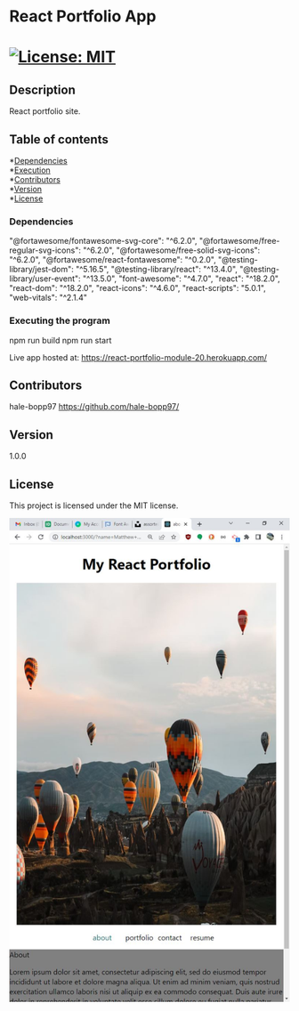 
    
# React Portfolio App
# [![License: MIT](https://img.shields.io/badge/License-MIT-yellow.svg)](https://opensource.org/licenses/MIT)

## Description
React portfolio site.

## Table of contents
*[Dependencies](#dependencies)  
*[Execution](#installation)  
*[Contributors](#contributors)  
*[Version](#version)  
*[License](#license)  

### Dependencies
"@fortawesome/fontawesome-svg-core": "^6.2.0",
"@fortawesome/free-regular-svg-icons": "^6.2.0",
"@fortawesome/free-solid-svg-icons": "^6.2.0",
"@fortawesome/react-fontawesome": "^0.2.0",
"@testing-library/jest-dom": "^5.16.5",
"@testing-library/react": "^13.4.0",
"@testing-library/user-event": "^13.5.0",
"font-awesome": "^4.7.0",
"react": "^18.2.0",
"react-dom": "^18.2.0",
"react-icons": "^4.6.0",
"react-scripts": "5.0.1",
"web-vitals": "^2.1.4"

### Executing the program
npm run build
npm run start

Live app hosted at: https://react-portfolio-module-20.herokuapp.com/

## Contributors
hale-bopp97 https://github.com/hale-bopp97/

## Version
1.0.0

## License
This project is licensed under the MIT license.


![screencap](https://github.com/hale-bopp97/react_portfolio_app/blob/main/assets/React_Capture.JPG?raw=true)